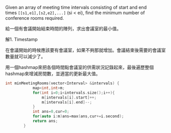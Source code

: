 Given an array of meeting time intervals consisting of start and end times `[[s1,e1],[s2,e2],...]` (si < ei), find the minimum number of conference rooms required.

給一個有會議開始結束時間的陣列，求出會議室的最小值。

解1.  Timestamp

在會議開始的時候應該要有會議室，如果不夠那就增加。會議結束後需要的會議室數量就可以減少了。

用一個hashmap來把各個時間點會議室的供需狀況記錄起來，最後遍歷整個hashmap來增減房間數，並適當的更新最大值。

```cpp
int minMeetingRooms(vector<Interval> &intervals) {
            map<int,int>m;
            for(int i=0;i<intervals.size();i++){
                m[intervals[i].start]++;
                m[intervals[i].end]--;
            }
            int ans=0,cur=0;
            for(auto i:m)ans=max(ans,cur+=i.second);
            return ans;
        }
```